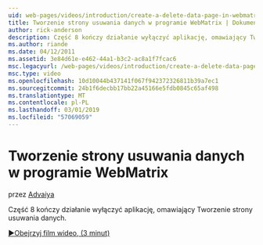 ```yaml
---
uid: web-pages/videos/introduction/create-a-delete-data-page-in-webmatrix
title: Tworzenie strony usuwania danych w programie WebMatrix | Dokumentacja firmy Microsoft
author: rick-anderson
description: Część 8 kończy działanie wyłączyć aplikację, omawiający Tworzenie strony usuwania danych.
ms.author: riande
ms.date: 04/12/2011
ms.assetid: 3e84d61e-e462-44a1-b3c2-ac8a1f7fcac6
msc.legacyurl: /web-pages/videos/introduction/create-a-delete-data-page-in-webmatrix
msc.type: video
ms.openlocfilehash: 10d10044b437141f067f942372326811b39a7ec1
ms.sourcegitcommit: 24b1f6decbb17bb22a45166e5fdb0845c65af498
ms.translationtype: MT
ms.contentlocale: pl-PL
ms.lasthandoff: 03/01/2019
ms.locfileid: "57069059"
---
```

<a name="create-a-delete-data-page-in-webmatrix"></a>Tworzenie strony usuwania danych w programie WebMatrix
====================
przez [Advaiya](https://twitter.com/Advaiyasolns)

Część 8 kończy działanie wyłączyć aplikację, omawiający Tworzenie strony usuwania danych.

[&#9654;Obejrzyj film wideo, (3 minut)](https://channel9.msdn.com/Blogs/ASP-NET-Site-Videos/create-a-delete-data-page-in-webmatrix)
